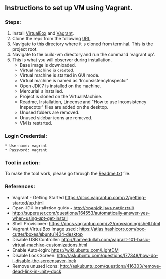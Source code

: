 ## Instructions to set up VM using Vagrant.

### Steps:
1. Install [VirtualBox](https://www.virtualbox.org/wiki/Downloads) and [Vagrant](https://www.vagrantup.com/downloads.html).
2. Clone the repo from the following [URL](
   https://github.com/SoftwareEngineeringToolDemos/ICSE-2011-InconsistencyInspector.git)
3. Navigate to this directory where it is cloned from terminal. This is the project root.
4. Navigate to the build-vm directory and run the command 'vagrant up'.
5. This is what you will observer during installation.
    * Base image is downloaded.
    * Virtual machine is created.
    * Virtual machine is started in GUI mode.
    * Virtual machine is named as 'InconsistencyInspector'
    * Open JDK 7 is installed on the machine.
    * Mercurial is installed.
    * Project is cloned on the Virtual Machine.
    * Readme, Installation, Lincense and "How to use Inconsistency Inspecotor" files are added on the desktop.
    * Unused folders are removed.
    * Unused sidebar icons are removed.
    * VM is restarted.
    
### Login Credential:
    * Username: vagrant
    * Password: vagrant

### Tool in action:
To make the tool work, please go through the [Readme.txt](https://github.com/SoftwareEngineeringToolDemos/ICSE-2011-InconsistencyInspector/blob/master/build-vm/VM-Documents/readme.txt) file.

### References:
* Vagrant - Getting Started https://docs.vagrantup.com/v2/getting-started/up.html
* Open JDK installation guide - http://openjdk.java.net/install/
* http://superuser.com/questions/164553/automatically-answer-yes-when-using-apt-get-install
* Shell Provisioner: https://docs.vagrantup.com/v2/provisioning/shell.html
* Vagrant VirtualBox Image used : https://atlas.hashicorp.com/box-cutter/boxes/ubuntu1404-desktop
* Disable USB Controller: http://hameedullah.com/vagrant-101-basic-virtual-machine-customizations.html
* Enable Auto-login: https://wiki.ubuntu.com/LightDM
* Disable Lock Screen: http://askubuntu.com/questions/177348/how-do-i-disable-the-screensaver-lock
* Remove unused icons: http://askubuntu.com/questions/416303/remove-dead-link-in-unity-dock
